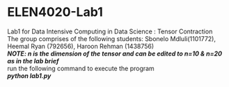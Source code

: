 # ELEN4020-Lab1
Lab1 for Data Intensive Computing in Data Science : Tensor Contraction <br /> 
The group comprises of the following students: Sbonelo Mdluli(1101772), Heemal Ryan (792656),  Haroon Rehman (1438756) <br /> 
***_NOTE: n is the dimension of the tensor and can be edited to n=10 & n=20 as in the lab brief_*** <br /> 
run the following command to execute the program <br /> 
***_python lab1.py_***
